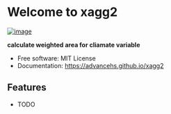 # Welcome to xagg2


[![image](https://img.shields.io/pypi/v/xagg2.svg)](https://pypi.python.org/pypi/xagg2)


**calculate weighted area for cliamate variable**


-   Free software: MIT License
-   Documentation: <https://advancehs.github.io/xagg2>
    

## Features

-   TODO
